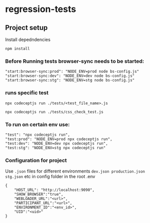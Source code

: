 # regression-tests

## Project setup
Install depedndencies 
```
npm install 
```

### Before Running tests browser-sync needs to be started:
```
"start:browser-sync:prod": "NODE_ENV=prod node bs-config.js"
"start:browser-sync:dev": "NODE_ENV=dev node bs-config.js"
"start:browser-sync:stg": "NODE_ENV=stg node bs-config.js"
```
### runs specific test
```
npx codeceptjs run ./tests/<test_file_name>.js

npx codeceptjs run ./tests/css_check_test.js
```

### To run on certain env use:

```
"test": "npx codeceptjs run",
"test:prod": "NODE_ENV=prod npx codeceptjs run",
"test:dev": "NODE_ENV=dev npx codeceptjs run",
"test:stg": "NODE_ENV=stg npx codeceptjs run"
```

### Configuration for project
Use ```.json``` files for different environments ```dev.json production.json stg.json``` etc in config folder in the root 
.env 
```
{
    "HOST_URL": "http://localhost:9090",
    "SHOW_BROWSER":"true",
    "WEBLOADER_URL":"<url>",
    "PARTICIPANT_URL":"<url>",
    "ENVIRONMENT_ID":"<env_id>",
    "UID":"<uid>"
}
```
